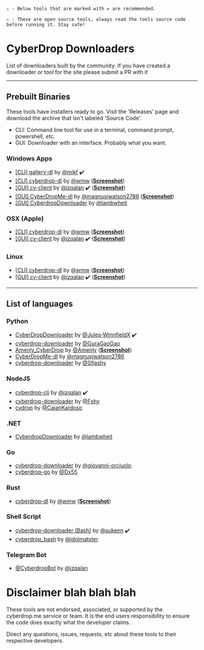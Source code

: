 ```
⚠️ - Below tools that are marked with ✔️ are recommended.

⚠️ - These are open source tools, always read the tools source code before running it. Stay safe!
```



# CyberDrop Downloaders
List of downloaders built by the community. If you have created a downloader or tool for the site please submit a PR with it

---
## Prebuilt Binaries
These tools have installers ready to go. Visit the 'Releases' page and download the archive that isn't labeled 'Source Code'.

- CLI: Command line tool for use in a terminal, command prompt, powershell, etc.
- GUI: Downloader with an interface. Probably what you want.

### Windows Apps
* [[CLI] gallery-dl](https://github.com/mikf/gallery-dl) by [@mikf](https://github.com/mikf) :heavy_check_mark:
* [[CLI] cyberdrop-dl](https://github.com/wmw9/cyberdrop-dl) by [@wmw](https://github.com/wmw9) ([**Screenshot**](https://user-images.githubusercontent.com/4693125/125909983-6306d4e3-e377-41f4-aaf6-f03134203613.gif))
* [[GUI] cy-client](https://github.com/izqalan/cy-client) by [@izqalan](https://github.com/izqalan) :heavy_check_mark: ([**Screenshot**](https://i.imgur.com/DjMSoeF.png))
* [[GUI] CyberDropMe-dl](https://github.com/magnusjwatson2786/CyberDropMe-dl) by [@magnusjwatson2786](https://github.com/magnusjwatson2786) ([**Screenshot**](https://raw.githubusercontent.com/magnusjwatson2786/CyberDropMe-dl/master/screenshots/img1.png))
* [[GUI] CyberdropDownloader](https://github.com/lambwheit/CyberdropDownloader) by [@lambwheit](https://github.com/lambwheit)

### OSX (Apple)
* [[CLI] cyberdrop-dl](https://github.com/wmw9/cyberdrop-dl) by [@wmw](https://github.com/wmw9) ([**Screenshot**](https://user-images.githubusercontent.com/4693125/125909983-6306d4e3-e377-41f4-aaf6-f03134203613.gif))
* [[GUI] cy-client](https://github.com/izqalan/cy-client) by [@izqalan](https://github.com/izqalan) :heavy_check_mark: ([**Screenshot**](https://raw.githubusercontent.com/magnusjwatson2786/CyberDropMe-dl/master/screenshots/img1.png))

### Linux
* [[CLI] cyberdrop-dl](https://github.com/wmw9/cyberdrop-dl) by [@wmw](https://github.com/wmw9) ([**Screenshot**](https://user-images.githubusercontent.com/4693125/125909983-6306d4e3-e377-41f4-aaf6-f03134203613.gif))
* [[GUI] cy-client](https://github.com/izqalan/cy-client) by [@izqalan](https://github.com/izqalan) :heavy_check_mark: ([**Screenshot**](https://raw.githubusercontent.com/magnusjwatson2786/CyberDropMe-dl/master/screenshots/img1.png))

---
## List of languages
### Python
* [CyberDropDownloader](https://github.com/Jules-WinnfieldX/CyberDropDownloader) by [@Jules-WinnfieldX](https://github.com/Jules-WinnfieldX) :heavy_check_mark:
* [cyberdrop-downloader](https://github.com/GuraGaoGao/cyberdrop-downloader) by [@GuraGaoGao](https://github.com/GuraGaoGao)
* [Amenly_CyberDrop](https://github.com/Amenly/CyberDrop) by [@Amenly](https://github.com/Amenly) ([**Screenshot**](https://raw.githubusercontent.com/Amenly/CyberDrop/master/terminal.gif))
* [CyberDropMe-dl](https://github.com/magnusjwatson2786/CyberDropMe-dl) by [@magnusjwatson2786](https://github.com/magnusjwatson2786)
* [cyberdrop-downloader](https://github.com/Sflashy/cyberdrop-downloader) by [@Sflashy](https://github.com/Sflashy)

### NodeJS  
* [cyberdrop-cli](https://github.com/izqalan/CyberDrop-cli) by [@izqalan](https://github.com/izqalan) :heavy_check_mark:
* [cyberdrop-downloader](https://www.npmjs.com/package/cyberdrop-downloader) by [@Fshy](https://gitlab.com/Fshy)
* [cydrop](https://github.com/CaianKardoso/cydrop) by [@CaianKardoso](CaianKardoso)

### .NET
* [CyberdropDownloader](https://github.com/lambwheit/CyberdropDownloader) by [@lambwheit](https://github.com/lambwheit)

### Go  
* [cyberdrop-downloader](https://github.com/giovanni-orciuolo/cyberdrop-downloader) by [@giovanni-orciuolo](https://github.com/giovanni-orciuolo)
* [cyberdrop-go](https://github.com/Dx55/cyberdropdl-go) by [@Dx55](https://github.com/Dx55)

### Rust  
* [cyberdrop-dl](https://github.com/wmw9/cyberdrop-dl) by [@wmw](https://github.com/wmw9) ([**Screenshot**](https://user-images.githubusercontent.com/4693125/125909983-6306d4e3-e377-41f4-aaf6-f03134203613.gif))

### Shell Script 
* [cyberdrop-downloader (Bash)](https://github.com/sukenn/cyberdrop-downloader) by [@sukenn](https://github.com/sukenn) :heavy_check_mark:
* [cyberdrop_bash](https://github.com/idolmatster/various_downloaders/tree/main/cyberdrop_bash) by [@idolmatster](https://github.com/idolmatster)

### Telegram Bot
* [@CyberdropBot](https://github.com/izqalan/Cyberdrop-Telegram) by [@izqalan](https://github.com/izqalan)



# Disclaimer blah blah blah

These tools are not endorsed, associated, or supported by the cyberdrop.me service or team. It is the end users responsibility to ensure the code does exactly what the developer claims.

Direct any questions, issues, requests, etc about these tools to their respective developers.
